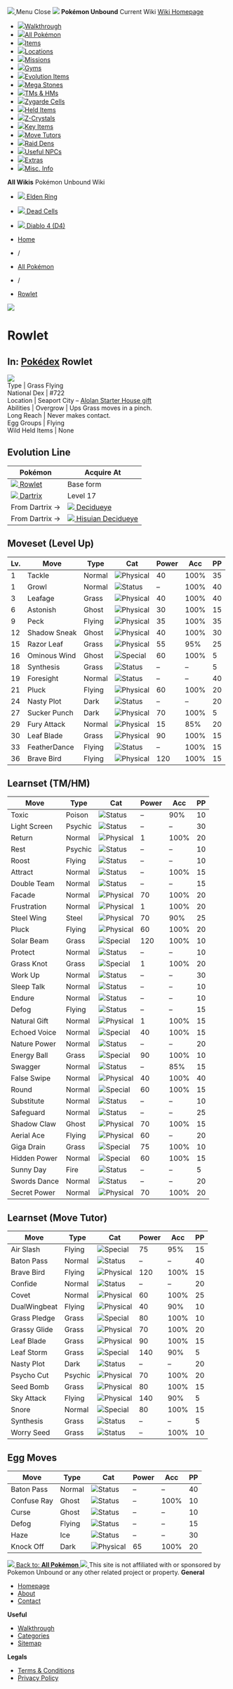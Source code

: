 [ ![](https://static.unboundwiki.com/wp-content/assets/images/2024/07/unbound-game-logo-x50.png) ](https://unboundwiki.com/pokemon/rowlet/<https:/unboundwiki.com/>)
Menu Close
![](https://static.unboundwiki.com/wp-content/assets/images/2024/07/pokemon-unbound-frozen-heights-game-icon.jpg)
**Pokémon Unbound**
Current Wiki
[ Wiki Homepage ](https://unboundwiki.com/pokemon/rowlet/<https:/unboundwiki.com/>)
  * [![](https://static.unboundwiki.com/wp-content/assets/images/2024/07/unbound-walkthrough-start-preview.jpg)Walkthrough](https://unboundwiki.com/pokemon/rowlet/<https:/unboundwiki.com/walkthrough/>)
  * [![](https://static.unboundwiki.com/wp-content/assets/images/2024/07/pokemon-unbound-lab-exterior-150x150.jpg)All Pokémon](https://unboundwiki.com/pokemon/rowlet/<https:/unboundwiki.com/pokemon/>)
  * [![](https://static.unboundwiki.com/wp-content/assets/images/2024/07/items-market-150x150.jpg)Items](https://unboundwiki.com/pokemon/rowlet/<https:/unboundwiki.com/items/>)
  * [![](https://static.unboundwiki.com/wp-content/assets/images/2024/08/world-map-pokemon-unbound.jpg)Locations](https://unboundwiki.com/pokemon/rowlet/<https:/unboundwiki.com/locations/>)
  * [![](https://static.unboundwiki.com/wp-content/assets/images/2024/07/missions-icon-150x150.jpg)Missions](https://unboundwiki.com/pokemon/rowlet/<https:/unboundwiki.com/missions/>)
  * [![](https://static.unboundwiki.com/wp-content/assets/images/2024/12/exterior-crater-town-gym-200x200.jpg)Gyms](https://unboundwiki.com/pokemon/rowlet/<https:/unboundwiki.com/gyms/>)
  * [![](https://static.unboundwiki.com/wp-content/assets/images/2024/08/evolutionary-items.jpg)Evolution Items](https://unboundwiki.com/pokemon/rowlet/<https:/unboundwiki.com/items/evolution-items/>)
  * [![](https://static.unboundwiki.com/wp-content/assets/images/2024/07/mega-stone-150x150.jpg)Mega Stones](https://unboundwiki.com/pokemon/rowlet/<https:/unboundwiki.com/mega-stones/>)
  * [![](https://static.unboundwiki.com/wp-content/assets/images/2024/07/tmloc-150x150.png)TMs & HMs](https://unboundwiki.com/pokemon/rowlet/<https:/unboundwiki.com/tms-hms/>)
  * [![](https://static.unboundwiki.com/wp-content/assets/images/2024/08/zygarde-house.jpg)Zygarde Cells](https://unboundwiki.com/pokemon/rowlet/<https:/unboundwiki.com/items/zygarde-cells/>)
  * [![](https://static.unboundwiki.com/wp-content/assets/images/2024/10/helditems-endgame-shop-200x200.jpg)Held Items](https://unboundwiki.com/pokemon/rowlet/<https:/unboundwiki.com/items/held-items/>)
  * [![](https://static.unboundwiki.com/wp-content/assets/images/2024/08/zcrystals-listing-preview.jpg)Z-Crystals](https://unboundwiki.com/pokemon/rowlet/<https:/unboundwiki.com/z-crystals/>)
  * [![](https://static.unboundwiki.com/wp-content/assets/images/2024/08/cube.jpg)Key Items](https://unboundwiki.com/pokemon/rowlet/<https:/unboundwiki.com/items/key-items/>)
  * [![](https://static.unboundwiki.com/wp-content/assets/images/2024/09/move-tutors-preview.jpg)Move Tutors](https://unboundwiki.com/pokemon/rowlet/<https:/unboundwiki.com/misc-info/move-tutors/>)
  * [![](https://static.unboundwiki.com/wp-content/assets/images/2024/10/raid-den-area-pokemon-unbound-lightv.jpg)Raid Dens](https://unboundwiki.com/pokemon/rowlet/<https:/unboundwiki.com/raid-dens/>)
  * [![](https://static.unboundwiki.com/wp-content/assets/images/2024/11/useful-npc-preview-200x200.jpg)Useful NPCs](https://unboundwiki.com/pokemon/rowlet/<https:/unboundwiki.com/misc-info/useful-npcs/>)
  * [![](https://static.unboundwiki.com/wp-content/assets/images/2024/10/kyurem-unbound-sidequest-200x200.jpg)Extras](https://unboundwiki.com/pokemon/rowlet/<https:/unboundwiki.com/extras/>)
  * [![](https://static.unboundwiki.com/wp-content/assets/images/2024/08/dehara-mart.png)Misc. Info](https://unboundwiki.com/pokemon/rowlet/<https:/unboundwiki.com/misc-info/>)


**All Wikis**
Pokémon Unbound Wiki
  * [ ![](https://unboundwiki.com/wp-content/themes/stratswiki/assets/img/wiki/elden-ring.png) Elden Ring ](https://unboundwiki.com/pokemon/rowlet/<#>)
  * [ ![](https://unboundwiki.com/wp-content/themes/stratswiki/assets/img/wiki/dead-cells.jpg) Dead Cells ](https://unboundwiki.com/pokemon/rowlet/<#>)
  * [ ![](https://unboundwiki.com/wp-content/themes/stratswiki/assets/img/wiki/diablo.png) Diablo 4 (D4) ](https://unboundwiki.com/pokemon/rowlet/<#>)


  * [ Home ](https://unboundwiki.com/pokemon/rowlet/<https:/unboundwiki.com/>)
  * /
  * [ All Pokémon ](https://unboundwiki.com/pokemon/rowlet/<https:/unboundwiki.com/pokemon/>)
  * /
  * [ Rowlet ](https://unboundwiki.com/pokemon/rowlet/<https:/unboundwiki.com/pokemon/rowlet/>)

![](https://static.unboundwiki.com/wp-content/assets/images/2024/12/rowlet-scaled-1.png)
# Rowlet
In: [Pokédex](https://unboundwiki.com/pokemon/rowlet/<https:/unboundwiki.com/category/pokedex/>)
Rowlet  
---  
![](https://static.unboundwiki.com/wp-content/assets/sprites/pokemon/rowlet.png)  
Type | Grass Flying  
National Dex | #722  
Location | Seaport City – [Alolan Starter House gift](https://unboundwiki.com/pokemon/rowlet/<https:/unboundwiki.com/misc-info/useful-npcs/alola-starters-lady/>)  
Abilities | Overgrow | Ups Grass moves in a pinch.  
Long Reach | Never makes contact.  
Egg Groups | Flying  
Wild Held Items | None  
## Evolution Line
Pokémon | Acquire At  
---|---  
[![](https://static.unboundwiki.com/wp-content/assets/sprites/pokemon/rowlet.png) Rowlet](https://unboundwiki.com/pokemon/rowlet/<https:/unboundwiki.com/pokemon/rowlet/>) | Base form  
[![](https://static.unboundwiki.com/wp-content/assets/sprites/pokemon/dartrix.png) Dartrix](https://unboundwiki.com/pokemon/rowlet/<https:/unboundwiki.com/pokemon/dartrix/>) | Level 17  
From Dartrix → | [![](https://static.unboundwiki.com/wp-content/assets/sprites/pokemon/decidueye.png) Decidueye](https://unboundwiki.com/pokemon/rowlet/<https:/unboundwiki.com/pokemon/decidueye/>) | Level 34  
From Dartrix → | [![](https://static.unboundwiki.com/wp-content/assets/sprites/pokemon/decidueye-h.png) Hisuian Decidueye](https://unboundwiki.com/pokemon/rowlet/<https:/unboundwiki.com/pokemon/hisuian-decidueye/>) | Level 34 (while Dartrix holds a [Hisui Rock](https://unboundwiki.com/pokemon/rowlet/<https:/unboundwiki.com/items/evolution-items/hisui-rock/>))  
## Moveset (Level Up)
Lv. | Move | Type | Cat | Power | Acc | PP  
---|---|---|---|---|---|---  
1 | Tackle | Normal | ![Physical](https://static.unboundwiki.com/wp-content/assets/icons/ui/physical.png) | 40 | 100% | 35  
1 | Growl | Normal | ![Status](https://static.unboundwiki.com/wp-content/assets/icons/ui/status.png) | – | 100% | 40  
3 | Leafage | Grass | ![Physical](https://static.unboundwiki.com/wp-content/assets/icons/ui/physical.png) | 40 | 100% | 40  
6 | Astonish | Ghost | ![Physical](https://static.unboundwiki.com/wp-content/assets/icons/ui/physical.png) | 30 | 100% | 15  
9 | Peck | Flying | ![Physical](https://static.unboundwiki.com/wp-content/assets/icons/ui/physical.png) | 35 | 100% | 35  
12 | Shadow Sneak | Ghost | ![Physical](https://static.unboundwiki.com/wp-content/assets/icons/ui/physical.png) | 40 | 100% | 30  
15 | Razor Leaf | Grass | ![Physical](https://static.unboundwiki.com/wp-content/assets/icons/ui/physical.png) | 55 | 95% | 25  
16 | Ominous Wind | Ghost | ![Special](https://static.unboundwiki.com/wp-content/assets/icons/ui/special.png) | 60 | 100% | 5  
18 | Synthesis | Grass | ![Status](https://static.unboundwiki.com/wp-content/assets/icons/ui/status.png) | – | – | 5  
19 | Foresight | Normal | ![Status](https://static.unboundwiki.com/wp-content/assets/icons/ui/status.png) | – | – | 40  
21 | Pluck | Flying | ![Physical](https://static.unboundwiki.com/wp-content/assets/icons/ui/physical.png) | 60 | 100% | 20  
24 | Nasty Plot | Dark | ![Status](https://static.unboundwiki.com/wp-content/assets/icons/ui/status.png) | – | – | 20  
27 | Sucker Punch | Dark | ![Physical](https://static.unboundwiki.com/wp-content/assets/icons/ui/physical.png) | 70 | 100% | 5  
29 | Fury Attack | Normal | ![Physical](https://static.unboundwiki.com/wp-content/assets/icons/ui/physical.png) | 15 | 85% | 20  
30 | Leaf Blade | Grass | ![Physical](https://static.unboundwiki.com/wp-content/assets/icons/ui/physical.png) | 90 | 100% | 15  
33 | FeatherDance | Flying | ![Status](https://static.unboundwiki.com/wp-content/assets/icons/ui/status.png) | – | 100% | 15  
36 | Brave Bird | Flying | ![Physical](https://static.unboundwiki.com/wp-content/assets/icons/ui/physical.png) | 120 | 100% | 15  
## Learnset (TM/HM)
Move | Type | Cat | Power | Acc | PP  
---|---|---|---|---|---  
Toxic | Poison | ![Status](https://static.unboundwiki.com/wp-content/assets/icons/ui/status.png) | – | 90% | 10  
Light Screen | Psychic | ![Status](https://static.unboundwiki.com/wp-content/assets/icons/ui/status.png) | – | – | 30  
Return | Normal | ![Physical](https://static.unboundwiki.com/wp-content/assets/icons/ui/physical.png) | 1 | 100% | 20  
Rest | Psychic | ![Status](https://static.unboundwiki.com/wp-content/assets/icons/ui/status.png) | – | – | 10  
Roost | Flying | ![Status](https://static.unboundwiki.com/wp-content/assets/icons/ui/status.png) | – | – | 10  
Attract | Normal | ![Status](https://static.unboundwiki.com/wp-content/assets/icons/ui/status.png) | – | 100% | 15  
Double Team | Normal | ![Status](https://static.unboundwiki.com/wp-content/assets/icons/ui/status.png) | – | – | 15  
Facade | Normal | ![Physical](https://static.unboundwiki.com/wp-content/assets/icons/ui/physical.png) | 70 | 100% | 20  
Frustration | Normal | ![Physical](https://static.unboundwiki.com/wp-content/assets/icons/ui/physical.png) | 1 | 100% | 20  
Steel Wing | Steel | ![Physical](https://static.unboundwiki.com/wp-content/assets/icons/ui/physical.png) | 70 | 90% | 25  
Pluck | Flying | ![Physical](https://static.unboundwiki.com/wp-content/assets/icons/ui/physical.png) | 60 | 100% | 20  
Solar Beam | Grass | ![Special](https://static.unboundwiki.com/wp-content/assets/icons/ui/special.png) | 120 | 100% | 10  
Protect | Normal | ![Status](https://static.unboundwiki.com/wp-content/assets/icons/ui/status.png) | – | – | 10  
Grass Knot | Grass | ![Special](https://static.unboundwiki.com/wp-content/assets/icons/ui/special.png) | 1 | 100% | 20  
Work Up | Normal | ![Status](https://static.unboundwiki.com/wp-content/assets/icons/ui/status.png) | – | – | 30  
Sleep Talk | Normal | ![Status](https://static.unboundwiki.com/wp-content/assets/icons/ui/status.png) | – | – | 10  
Endure | Normal | ![Status](https://static.unboundwiki.com/wp-content/assets/icons/ui/status.png) | – | – | 10  
Defog | Flying | ![Status](https://static.unboundwiki.com/wp-content/assets/icons/ui/status.png) | – | – | 15  
Natural Gift | Normal | ![Physical](https://static.unboundwiki.com/wp-content/assets/icons/ui/physical.png) | 1 | 100% | 15  
Echoed Voice | Normal | ![Special](https://static.unboundwiki.com/wp-content/assets/icons/ui/special.png) | 40 | 100% | 15  
Nature Power | Normal | ![Status](https://static.unboundwiki.com/wp-content/assets/icons/ui/status.png) | – | – | 20  
Energy Ball | Grass | ![Special](https://static.unboundwiki.com/wp-content/assets/icons/ui/special.png) | 90 | 100% | 10  
Swagger | Normal | ![Status](https://static.unboundwiki.com/wp-content/assets/icons/ui/status.png) | – | 85% | 15  
False Swipe | Normal | ![Physical](https://static.unboundwiki.com/wp-content/assets/icons/ui/physical.png) | 40 | 100% | 40  
Round | Normal | ![Special](https://static.unboundwiki.com/wp-content/assets/icons/ui/special.png) | 60 | 100% | 15  
Substitute | Normal | ![Status](https://static.unboundwiki.com/wp-content/assets/icons/ui/status.png) | – | – | 10  
Safeguard | Normal | ![Status](https://static.unboundwiki.com/wp-content/assets/icons/ui/status.png) | – | – | 25  
Shadow Claw | Ghost | ![Physical](https://static.unboundwiki.com/wp-content/assets/icons/ui/physical.png) | 70 | 100% | 15  
Aerial Ace | Flying | ![Physical](https://static.unboundwiki.com/wp-content/assets/icons/ui/physical.png) | 60 | – | 20  
Giga Drain | Grass | ![Special](https://static.unboundwiki.com/wp-content/assets/icons/ui/special.png) | 75 | 100% | 10  
Hidden Power | Normal | ![Special](https://static.unboundwiki.com/wp-content/assets/icons/ui/special.png) | 60 | 100% | 15  
Sunny Day | Fire | ![Status](https://static.unboundwiki.com/wp-content/assets/icons/ui/status.png) | – | – | 5  
Swords Dance | Normal | ![Status](https://static.unboundwiki.com/wp-content/assets/icons/ui/status.png) | – | – | 20  
Secret Power | Normal | ![Physical](https://static.unboundwiki.com/wp-content/assets/icons/ui/physical.png) | 70 | 100% | 20  
## Learnset (Move Tutor)
Move | Type | Cat | Power | Acc | PP  
---|---|---|---|---|---  
Air Slash | Flying | ![Special](https://static.unboundwiki.com/wp-content/assets/icons/ui/special.png) | 75 | 95% | 15  
Baton Pass | Normal | ![Status](https://static.unboundwiki.com/wp-content/assets/icons/ui/status.png) | – | – | 40  
Brave Bird | Flying | ![Physical](https://static.unboundwiki.com/wp-content/assets/icons/ui/physical.png) | 120 | 100% | 15  
Confide | Normal | ![Status](https://static.unboundwiki.com/wp-content/assets/icons/ui/status.png) | – | – | 20  
Covet | Normal | ![Physical](https://static.unboundwiki.com/wp-content/assets/icons/ui/physical.png) | 60 | 100% | 25  
DualWingbeat | Flying | ![Physical](https://static.unboundwiki.com/wp-content/assets/icons/ui/physical.png) | 40 | 90% | 10  
Grass Pledge | Grass | ![Special](https://static.unboundwiki.com/wp-content/assets/icons/ui/special.png) | 80 | 100% | 10  
Grassy Glide | Grass | ![Physical](https://static.unboundwiki.com/wp-content/assets/icons/ui/physical.png) | 70 | 100% | 20  
Leaf Blade | Grass | ![Physical](https://static.unboundwiki.com/wp-content/assets/icons/ui/physical.png) | 90 | 100% | 15  
Leaf Storm | Grass | ![Special](https://static.unboundwiki.com/wp-content/assets/icons/ui/special.png) | 140 | 90% | 5  
Nasty Plot | Dark | ![Status](https://static.unboundwiki.com/wp-content/assets/icons/ui/status.png) | – | – | 20  
Psycho Cut | Psychic | ![Physical](https://static.unboundwiki.com/wp-content/assets/icons/ui/physical.png) | 70 | 100% | 20  
Seed Bomb | Grass | ![Physical](https://static.unboundwiki.com/wp-content/assets/icons/ui/physical.png) | 80 | 100% | 15  
Sky Attack | Flying | ![Physical](https://static.unboundwiki.com/wp-content/assets/icons/ui/physical.png) | 140 | 90% | 5  
Snore | Normal | ![Special](https://static.unboundwiki.com/wp-content/assets/icons/ui/special.png) | 80 | 100% | 15  
Synthesis | Grass | ![Status](https://static.unboundwiki.com/wp-content/assets/icons/ui/status.png) | – | – | 5  
Worry Seed | Grass | ![Status](https://static.unboundwiki.com/wp-content/assets/icons/ui/status.png) | – | 100% | 10  
## Egg Moves
Move | Type | Cat | Power | Acc | PP  
---|---|---|---|---|---  
Baton Pass | Normal | ![Status](https://static.unboundwiki.com/wp-content/assets/icons/ui/status.png) | – | – | 40  
Confuse Ray | Ghost | ![Status](https://static.unboundwiki.com/wp-content/assets/icons/ui/status.png) | – | 100% | 10  
Curse | Ghost | ![Status](https://static.unboundwiki.com/wp-content/assets/icons/ui/status.png) | – | – | 10  
Defog | Flying | ![Status](https://static.unboundwiki.com/wp-content/assets/icons/ui/status.png) | – | – | 15  
Haze | Ice | ![Status](https://static.unboundwiki.com/wp-content/assets/icons/ui/status.png) | – | – | 30  
Knock Off | Dark | ![Physical](https://static.unboundwiki.com/wp-content/assets/icons/ui/physical.png) | 65 | 100% | 20  
[ ![](https://static.unboundwiki.com/wp-content/assets/images/2024/07/pokemon-unbound-lab-exterior.jpg) Back to: **All Pokémon** ](https://unboundwiki.com/pokemon/rowlet/<https:/unboundwiki.com/pokemon/>)
[ ![](https://static.unboundwiki.com/wp-content/assets/images/2024/07/unbound-game-logo-x50.png) ](https://unboundwiki.com/pokemon/rowlet/<https:/unboundwiki.com/>)
This site is not affiliated with or sponsored by Pokemon Unbound or any other related project or property. 
**General**
  * [ Homepage ](https://unboundwiki.com/pokemon/rowlet/<https:/unboundwiki.com/>)
  * [ About ](https://unboundwiki.com/pokemon/rowlet/<https:/unboundwiki.com/about/>)
  * [ Contact ](https://unboundwiki.com/pokemon/rowlet/<https:/unboundwiki.com/contact/>)


**Useful**
  * [ Walkthrough ](https://unboundwiki.com/pokemon/rowlet/<https:/unboundwiki.com/walkthrough/>)
  * [ Categories ](https://unboundwiki.com/pokemon/rowlet/<https:/unboundwiki.com/categories/>)
  * [ Sitemap ](https://unboundwiki.com/pokemon/rowlet/<https:/unboundwiki.com/sitemap/>)


**Legals**
  * [ Terms & Conditions ](https://unboundwiki.com/pokemon/rowlet/<https:/unboundwiki.com/terms-conditions/>)
  * [ Privacy Policy ](https://unboundwiki.com/pokemon/rowlet/<https:/unboundwiki.com/privacy-policy/>)


